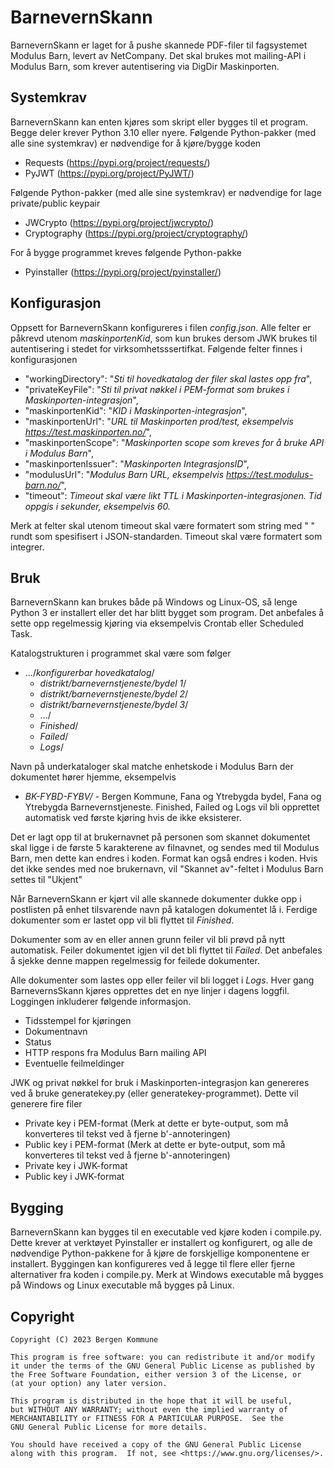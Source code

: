 # BarnevernSkann
BarnevernSkann er laget for å pushe skannede PDF-filer til fagsystemet Modulus Barn, levert av NetCompany.
Det skal brukes mot mailing-API i Modulus Barn, som krever autentisering via DigDir Maskinporten.


## Systemkrav
BarnevernSkann kan enten kjøres som skript eller bygges til et program. Begge deler krever Python 3.10 eller nyere.
Følgende Python-pakker (med alle sine systemkrav) er nødvendige for å kjøre/bygge koden
- Requests (https://pypi.org/project/requests/)
- PyJWT (https://pypi.org/project/PyJWT/)

Følgende Python-pakker (med alle sine systemkrav) er nødvendige for lage private/public keypair
- JWCrypto (https://pypi.org/project/jwcrypto/)
- Cryptography (https://pypi.org/project/cryptography/)

For å bygge programmet kreves følgende Python-pakke
- Pyinstaller (https://pypi.org/project/pyinstaller/)


## Konfigurasjon
Oppsett for BarnevernSkann konfigureres i filen _config.json_. 
Alle felter er påkrevd utenom _maskinportenKid_, som kun brukes dersom JWK brukes til autentisering i stedet for virksomhetsssertifkat. 
Følgende felter finnes i konfigurasjonen
- "workingDirectory": "_Sti til hovedkatalog der filer skal lastes opp fra_",
- "privateKeyFile": "_Sti til privat nøkkel i PEM-format som brukes i Maskinporten-integrasjon_",
- "maskinportenKid": "_KID i Maskinporten-integrasjon_",
- "maskinportenUrl": "_URL til Maskinporten prod/test, eksempelvis https://test.maskinporten.no/_",
- "maskinportenScope": "_Maskinporten scope som kreves for å bruke API i Modulus Barn_",
- "maskinportenIssuer": "_Maskinporten IntegrasjonsID_",
- "modulusUrl": "_Modulus Barn URL, eksempelvis https://test.modulus-barn.no/_",
- "timeout": _Timeout skal være likt TTL i Maskinporten-integrasjonen. Tid oppgis i sekunder, eksempelvis 60._

Merk at felter skal utenom timeout skal være formatert som string med " " rundt som spesifisert i JSON-standarden.
Timeout skal være formatert som integrer.


## Bruk
BarnevernSkann kan brukes både på Windows og Linux-OS, så lenge Python 3 er installert eller det har blitt bygget som program. 
Det anbefales å sette opp regelmessig kjøring via eksempelvis Crontab eller Scheduled Task.

Katalogstrukturen i programmet skal være som følger
- .../_konfigurerbar hovedkatalog_/
  - _distrikt/barnevernstjeneste/bydel 1_/
  - _distrikt/barnevernstjeneste/bydel 2_/
  - _distrikt/barnevernstjeneste/bydel 3_/
  - .../
  - _Finished_/
  - _Failed_/
  - _Logs_/


Navn på underkataloger skal matche enhetskode i Modulus Barn der dokumentet hører hjemme, eksempelvis
- _BK-FYBD-FYBV/_ - Bergen Kommune, Fana og Ytrebygda bydel, Fana og Ytrebygda Barnevernstjeneste.
Finished, Failed og Logs vil bli opprettet automatisk ved første kjøring hvis de ikke eksisterer.

Det er lagt opp til at brukernavnet på personen som skannet dokumentet skal ligge i de første 5 karakterene av filnavnet, 
og sendes med til Modulus Barn, men dette kan endres i koden. Format kan også endres i koden.
Hvis det ikke sendes med noe brukernavn, vil "Skannet av"-feltet i Modulus Barn settes til "Ukjent"

Når BarnevernSkann er kjørt vil alle skannede dokumenter dukke opp i postlisten på enhet tilsvarende navn på katalogen dokumentet lå i.
Ferdige dokumenter som er lastet opp vil bli flyttet til _Finished_.

Dokumenter som av en eller annen grunn feiler vil bli prøvd på nytt automatisk.
Feiler dokumentet igjen vil det bli flyttet til _Failed_. Det anbefales å sjekke denne mappen regelmessig for feilede dokumenter.

Alle dokumenter som lastes opp eller feiler vil bli logget i _Logs_. 
Hver gang BarnevernsSkann kjøres opprettes det en nye linjer i dagens loggfil. 
Loggingen inkluderer følgende informasjon.
- Tidsstempel for kjøringen
- Dokumentnavn
- Status
- HTTP respons fra Modulus Barn mailing API
- Eventuelle feilmeldinger

JWK og privat nøkkel for bruk i Maskinporten-integrasjon kan genereres ved å bruke generatekey.py (eller generatekey-programmet).
Dette vil generere fire filer
- Private key i PEM-format (Merk at dette er byte-output, som må konverteres til tekst ved å fjerne b'-annoteringen)
- Public key i PEM-format (Merk at dette er byte-output, som må konverteres til tekst ved å fjerne b'-annoteringen)
- Private key i JWK-format
- Public key i JWK-format


## Bygging
BarnevernSkann kan bygges til en executable ved  kjøre koden i compile.py. Dette krever at verktøyet Pyinstaller er 
installert og konfigurert, og alle de nødvendige Python-pakkene for å kjøre de forskjellige komponentene er installert.
Byggingen kan konfigureres ved å legge til flere eller fjerne alternativer fra koden i compile.py.
Merk at Windows executable må bygges på Windows og Linux executable må bygges på Linux.


## Copyright
    Copyright (C) 2023 Bergen Kommune

    This program is free software: you can redistribute it and/or modify
    it under the terms of the GNU General Public License as published by
    the Free Software Foundation, either version 3 of the License, or
    (at your option) any later version.

    This program is distributed in the hope that it will be useful,
    but WITHOUT ANY WARRANTY; without even the implied warranty of
    MERCHANTABILITY or FITNESS FOR A PARTICULAR PURPOSE.  See the
    GNU General Public License for more details.

    You should have received a copy of the GNU General Public License
    along with this program.  If not, see <https://www.gnu.org/licenses/>.
